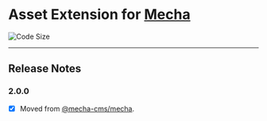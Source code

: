 Asset Extension for [Mecha](https://github.com/mecha-cms/mecha)
===============================================================

![Code Size](https://img.shields.io/github/languages/code-size/mecha-cms/x.asset?color=%23444&style=for-the-badge)

---

Release Notes
-------------

### 2.0.0

 - [x] Moved from [@mecha-cms/mecha](https://github.com/mecha-cms/mecha).